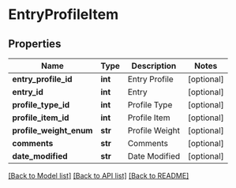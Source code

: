 # EntryProfileItem

## Properties
Name | Type | Description | Notes
------------ | ------------- | ------------- | -------------
**entry_profile_id** | **int** | Entry Profile | [optional] 
**entry_id** | **int** | Entry | [optional] 
**profile_type_id** | **int** | Profile Type | [optional] 
**profile_item_id** | **int** | Profile Item | [optional] 
**profile_weight_enum** | **str** | Profile Weight | [optional] 
**comments** | **str** | Comments | [optional] 
**date_modified** | **str** | Date Modified | [optional] 

[[Back to Model list]](../README.md#documentation-for-models) [[Back to API list]](../README.md#documentation-for-api-endpoints) [[Back to README]](../README.md)


